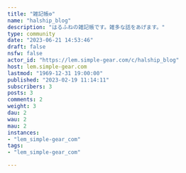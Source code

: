 ```yaml
---
title: "雑記帳⚙" 
name: "halship_blog"
description: "はるふねの雑記帳です。雑多な話をあげます。"
type: community
date: "2023-06-21 14:53:46"
draft: false
nsfw: false
actor_id: "https://lem.simple-gear.com/c/halship_blog"
host: lem.simple-gear.com
lastmod: "1969-12-31 19:00:00"
published: "2023-02-19 11:14:11"
subscribers: 3
posts: 3
comments: 2
weight: 3
dau: 2
wau: 2
mau: 2
instances:
- "lem_simple-gear_com"
tags: 
- "lem_simple-gear_com"

---
```

